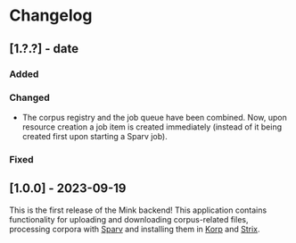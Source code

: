 # Changelog

## [1.?.?] - date

### Added

### Changed

- The corpus registry and the job queue have been combined. Now, upon resource creation a job item is created immediately
  (instead of it being created first upon starting a Sparv job).

### Fixed



## [1.0.0] - 2023-09-19

This is the first release of the Mink backend! This application contains functionality for uploading and downloading
corpus-related files, processing corpora with [Sparv](https://spraakbanken.gu.se/sparv/) and installing them in
[Korp](https://spraakbanken.gu.se/korp) and [Strix](https://spraakbanken.gu.se/strix).

